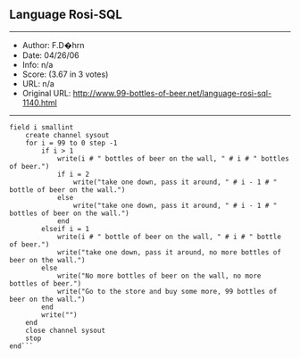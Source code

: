 
## Language Rosi-SQL ##
---
- Author: F.D�hrn
- Date: 04/26/06
- Info: n/a
- Score:  (3.67 in 3 votes)
- URL: n/a
- Original URL: http://www.99-bottles-of-beer.net/language-rosi-sql-1140.html
---

```procedure main
field i smallint
	create channel sysout
	for i = 99 to 0 step -1
		if i > 1
			write(i # " bottles of beer on the wall, " # i # " bottles of beer.")
			if i = 2
				write("take one down, pass it around, " # i - 1 # " bottle of beer on the wall.")
			else
				write("take one down, pass it around, " # i - 1 # " bottles of beer on the wall.")
			end
		elseif i = 1
			write(i # " bottle of beer on the wall, " # i # " bottle of beer.")
			write("take one down, pass it around, no more bottles of beer on the wall.")
		else
			write("No more bottles of beer on the wall, no more bottles of beer.")
			write("Go to the store and buy some more, 99 bottles of beer on the wall.")
		end
		write("")
	end
	close channel sysout
	stop
end```